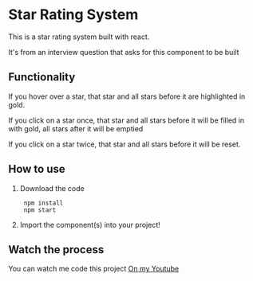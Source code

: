 # Star Rating System
This is a star rating system built with react.

It's from an interview question that asks for this component to be built

## Functionality
If you hover over a star, that star and all stars before it are highlighted in gold.

If you click on a star once, that star and all stars before it will be filled in with gold, all stars after it will be emptied

If you click on a star twice, that star and all stars before it will be reset.

## How to use

1. Download the code

        npm install
        npm start
2. Import the component(s) into your project!

## Watch the process

You can watch me code this project [On my Youtube](https://youtube.com/)